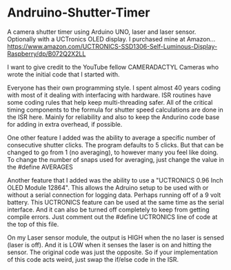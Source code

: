 # Andruino-Shutter-Timer
A camera shutter timer using Arduino UNO, laser and laser sensor. Optionally with a UCTronics OLED display.
I purchased mine at Amazon... https://www.amazon.com/UCTRONICS-SSD1306-Self-Luminous-Display-Raspberry/dp/B072Q2X2LL

I want to give credit to the YouTube fellow CAMERADACTYL Cameras who wrote the initial code that I started with.
    
Everyone has their own programming style. I spent almost 40 years coding with most of it dealing with interfacing 
with hardware. ISR routines have some coding rules that help keep multi-threading safer. All of the critical timing
components to the formula for shutter speed calculations are done in the ISR here. Mainly for reliability and
also to keep the Andurino code base for adding in extra overhead, if possible.

One other feature I added was the ability to average a specific number of consecutive shutter clicks. The program
defaults to 5 clicks. But that can be changed to go from 1 (no averaging), to however many you feel like doing.
To change the number of snaps used for averaging, just change the value in the #define AVERAGES

Another feature that I added was the ability to use a "UCTRONICS 0.96 Inch OLED Module 12864". This allows the
Adruino setup to be used with or without a serial connection for logging data. Perhaps running off of a 9 volt battery.
This UCTRONICS feature can be used at the same time as the serial interface. And it can also be turned off
completely to keep from getting compile errors. Just comment out the #define UCTRONICS line of code at the top
of this file.

 On my Laser sensor module, the output is HIGH when the no laser is sensed (laser is off). And it is LOW when it senses
 the laser is on and hitting the sensor. The original code was just the opposite. So if your implementation of this code
 acts weird, just swap the if/else code in the ISR.
